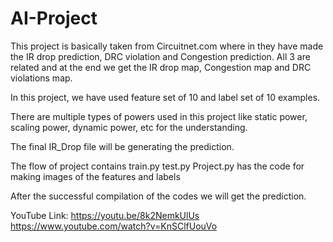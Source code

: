 # AI-Project
This project is basically taken from Circuitnet.com where in they have made the IR drop prediction, DRC violation and Congestion prediction. All 3 are related and at the end we get the IR drop map, Congestion map and DRC violations map.

In this project, we have used feature set of 10 and label set of 10 examples.

There are multiple types of powers used in this project like static power, scaling power, dynamic power, etc for the understanding.

The final IR_Drop file will be generating the prediction.

The flow of project contains train.py test.py Project.py has the code for making images of the features and labels

After the successful compilation of the codes we will get the prediction.

YouTube Link: https://youtu.be/8k2NemkUlUs https://www.youtube.com/watch?v=KnSClfUouVo
